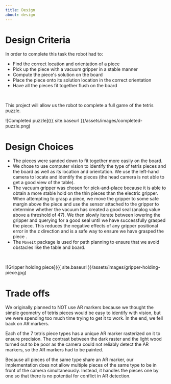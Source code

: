```yaml
---
title: Design
about: design
---
```

# Design Criteria 
In order to complete this task the robot had to:
* Find the correct location and orientation of a piece
* Pick up the piece with a vacuum gripper in a stable manner
* Compute the piece's solution on the board
* Place the piece onto its solution location in the correct orientation
* Have all the pieces fit together flush on the board
<br/>

This project will allow us the robot to complete a full game of the tetris puzzle.

![Completed puzzle]({{ site.baseurl }}/assets/images/completed-puzzle.png)

# Design Choices
* The pieces were sanded down to fit together more easily on the board. 
* We chose to use computer vision to identify the type of tetris pieces and the board as well as its location and orientation. We use the left-hand camera to locate and identify the pieces (the head camera is not able to get a good view of the table). 
* The vacuum gripper was chosen for pick-and-place because it is able to obtain a more stable hold on the thin pieces than the electric gripper. When attempting to grasp a piece, we move the gripper to some safe margin above the piece and use the sensor attached to the gripper to determine whether the vacuum has created a good seal (analog value above a threshold of 47). We then slowly iterate between lowering the gripper and querying for a good seal until we have successfully grasped the piece. This reduces the negative effects of any gripper positional error in the z direction and is a safe way to ensure we have grasped the piece .
* The `MoveIt` package is used for path planning to ensure that we avoid obstacles like the table and board.
<br/>

![Gripper holding piece]({{ site.baseurl }}/assets/images/gripper-holding-piece.jpg)

# Trade offs
We originally planned to NOT use AR markers because we thought the simple geometry of tetris pieces would be easy to identify with vision, but we were spending too much time trying to get it to work. In the end, we fell back on AR markers. 

Each of the 7 tetris piece types has a unique AR marker rasterized on it to ensure precision. The contrast between the dark raster and the light wood turned out to be poor as the camera could not reliably detect the AR markers, so the AR markers had to be painted. 

Because all pieces of the same type share an AR marker, our implementation does not allow multiple pieces of the same type to be in front of the camera simultaneously. Instead, it handles the pieces one by one so that there is no potential for conflict in AR detection.

<br/><br/><br/>

